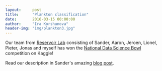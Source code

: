 ```yaml
---
layout:     post
title:      "Plankton classification"
date:       2016-03-15 00:00:00
author:     "Ira Korshunova"
header-img: "img/plankton3.jpg"
---
```

Our team from [Reservoir Lab](http://reslab.elis.ugent.be/) consisting of Sander, Aaron, Jeroen, Lionel, Pieter, Jonas and
myself has won the [National Data Science Bowl](https://www.kaggle.com/c/datasciencebowl) competition on Kaggle!

<!--more-->
Read our description in Sander's amazing [blog post](http://benanne.github.io/2015/03/17/plankton.html). 


